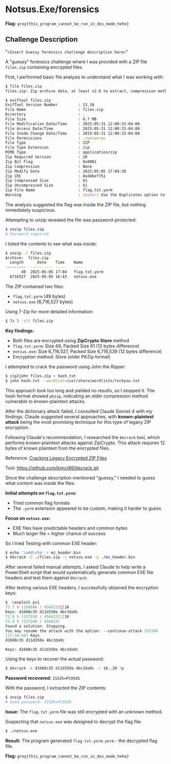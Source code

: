 # Notsus.Exe/forensics
**Flag:** `grey{this_program_cannot_be_run_in_dos_mode_hehe}`

## Challenge Description
"```<Insert Guessy forensics challenge description here>```"


A "guessy" forensics challenge where I was provided with a ZIP file `files.zip` containing encrypted files.


First, I performed basic file analysis to understand what I was working with:

```bash
$ file files.zip
files.zip: Zip archive data, at least v2.0 to extract, compression method=store

$ exiftool files.zip
ExifTool Version Number         : 13.10
File Name                       : files.zip
Directory                       : .
File Size                       : 6.7 MB
File Modification Date/Time     : 2025:05:31 12:00:33-04:00
File Access Date/Time           : 2025:05:31 12:00:33-04:00
File Inode Change Date/Time     : 2025:05:31 12:00:33-04:00
File Permissions                : -rwxrwxrwx
File Type                       : ZIP
File Type Extension             : zip
MIME Type                       : application/zip
Zip Required Version            : 20
Zip Bit Flag                    : 0x0001
Zip Compression                 : None
Zip Modify Date                 : 2025:05:05 17:04:38
Zip CRC                         : 0xd4bef751
Zip Compressed Size             : 61
Zip Uncompressed Size           : 61
Zip File Name                   : flag.txt.yorm
Warning                         : [minor] Use the Duplicates option to extract tags for all 2 files
```

The analysis suggested the flag was inside the ZIP file, but nothing immediately suspicious.

Attempting to unzip revealed the file was password-protected:

```bash
$ unzip files.zip
# Password required
```

I listed the contents to see what was inside:

```bash
$ unzip -l files.zip
Archive:  files.zip
  Length      Date    Time    Name
---------  ---------- -----   ----
       49  2025-05-05 17:04   flag.txt.yorm
  6716527  2025-05-05 16:43   notsus.exe
```

The ZIP contained two files:
- `flag.txt.yorm` (49 bytes)
- `notsus.exe` (6,716,527 bytes)


Using 7-Zip for more detailed information:

```bash
$ 7z l -slt files.zip
```

**Key findings:**
- Both files are encrypted using **ZipCrypto Store** method
- `flag.txt.yorm`: Size 49, Packed Size 61 (12 bytes difference)
- `notsus.exe`: Size 6,716,527, Packed Size 6,716,539 (12 bytes difference)
- Encryption method: Store (older PKZip format)

I attempted to crack the password using John the Ripper:

```bash
$ zip2john files.zip > hash.txt
$ john hash.txt --wordlist=/usr/share/wordlists/rockyou.txt
```

This approach took too long and yielded no results, so I stopped it. The hash format showed `pkzip`, indicating an older compression method vulnerable to known-plaintext attacks.


After the dictionary attack failed, I consulted Claude Sonnet 4 with my findings. Claude suggested several approaches, with **known-plaintext attack** being the most promising technique for this type of legacy ZIP encryption.

Following Claude's recommendation, I researched the `bkcrack` tool, which performs known-plaintext attacks against ZipCrypto. This attack requires 12 bytes of known plaintext from the encrypted files.

Reference: [Cracking Legacy Encrypted ZIP Files](https://medium.com/@keeper772/cracking-legacy-encrypted-zip-files-bb59515e3f11)

Tool: https://github.com/kimci86/bkcrack.git

Since the challenge description mentioned "guessy," I needed to guess what content was inside the files.

**Initial attempts on `flag.txt.yorm`:**
- Tried common flag formats
- The `.yorm` extension appeared to be custom, making it harder to guess

**Focus on `notsus.exe`:**
- EXE files have predictable headers and common bytes
- Much larger file = higher chance of success

So I tried 
Testing with common EXE header:


```bash
$ echo '\x4d\x5a' > mz_header.bin
$ bkcrack -C ./files.zip -c notsus.exe -p ./mz_header.bin
```
After several failed manual attempts, I asked Claude to help write a PowerShell script that would systematically generate common EXE file headers and test them against `bkcrack`:

After testing various EXE headers, I successfully obtained the encryption keys:

```powershell
$ .\exploit.ps1
73.7 % (336684 / 456623)[1K
Keys: d1608c35 d11d350a 4bc3da9c
73.9 % (337230 / 456623)[1K
73.9 % (337240 / 456623)
Found a solution. Stopping.
You may resume the attack with the option: --continue-attack 337240
[17:34:44] Keys
d1608c35 d11d350a 4bc3da9c
```

```
Keys: d1608c35 d11d350a 4bc3da9c
```

Using the keys to recover the actual password:

```bash
$ bkcrack -k d1608c35 d11d350a 4bc3da9c -r 10..20 ?p
```

**Password recovered:** `21SZh=PC89Zb`

With the password, I extracted the ZIP contents:

```bash
$ unzip files.zip
# Used password: 21SZh=PC89Zb
```

**Issue:** The `flag.txt.yorm` file was still encrypted with an unknown method.

Suspecting that `notsus.exe` was designed to decrypt the flag file:

```bash
$ ./notsus.exe
```

**Result:** The program generated `flag.txt.yorm.yorm` - the decrypted flag file.

**Flag:** `grey{this_program_cannot_be_run_in_dos_mode_hehe}`